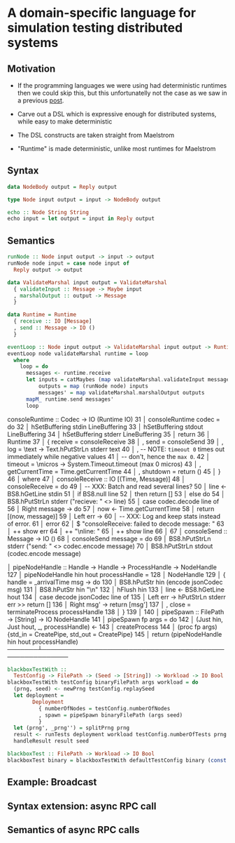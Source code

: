 # A domain-specific language for simulation testing distributed systems

## Motivation

- If the programming languages we were using had deterministic runtimes
  then we could skip this, but this unfortunatelly not the case as we
  saw in a previous
  [post](https://github.com/pragma-org/simulation-testing/blob/main/blog/dist/03-simulation-testing-echo-example.md).

- Carve out a DSL which is expressive enough for distributed systems,
  while easy to make deterministic

- The DSL constructs are taken straight from Maelstrom

- "Runtime" is made deterministic, unlike most runtimes for Maelstrom

## Syntax

``` haskell
data NodeBody output = Reply output

type Node input output = input -> NodeBody output

echo :: Node String String
echo input = let output = input in Reply output
```

## Semantics

``` haskell
runNode :: Node input output -> input -> output
runNode node input = case node input of
  Reply output -> output
```

``` haskell
data ValidateMarshal input output = ValidateMarshal
  { validateInput :: Message -> Maybe input
  , marshalOutput :: output -> Message
  }
```

``` haskell
data Runtime = Runtime
  { receive :: IO [Message]
  , send :: Message -> IO ()
  }
```

``` haskell
eventLoop :: Node input output -> ValidateMarshal input output -> Runtime -> IO ()
eventLoop node validateMarshal runtime = loop
  where
    loop = do
      messages <- runtime.receive
      let inputs = catMaybes (map validateMarshal.validateInput messages)
          outputs = map (runNode node) inputs
          messages' = map validateMarshal.marshalOutput outputs
      mapM_ runtime.send messages'
      loop
```

consoleRuntime :: Codec -\> IO (Runtime IO) 31 │ consoleRuntime codec =
do 32 │ hSetBuffering stdin LineBuffering 33 │ hSetBuffering stdout
LineBuffering 34 │ hSetBuffering stderr LineBuffering 35 │ return 36 │
Runtime 37 │ { receive = consoleReceive 38 │ , send = consoleSend 39 │ ,
log = \text -\> Text.hPutStrLn stderr text 40 │ , -- NOTE: `timeout 0`
times out immediately while negative values 41 │ -- don't, hence the
`max 0`. 42 │ timeout = \micros -\> System.Timeout.timeout (max 0
micros) 43 │ , getCurrentTime = Time.getCurrentTime 44 │ , shutdown =
return () 45 │ } 46 │ where 47 │ consoleReceive :: IO \[(Time,
Message)\] 48 │ consoleReceive = do 49 │ -- XXX: Batch and read several
lines? 50 │ line \<- BS8.hGetLine stdin 51 │ if BS8.null line 52 │ then
return \[\] 53 │ else do 54 │ BS8.hPutStrLn stderr ("recieve: " \<\>
line) 55 │ case codec.decode line of 56 │ Right message -\> do 57 │ now
\<- Time.getCurrentTime 58 │ return \[(now, message)\] 59 │ Left err -\>
60 │ -- XXX: Log and keep stats instead of error. 61 │ error 62 │ \$
"consoleReceive: failed to decode message: " 63 │ ++ show err 64 │ ++
"\nline: " 65 │ ++ show line 66 │ 67 │ consoleSend :: Message -\> IO ()
68 │ consoleSend message = do 69 │ BS8.hPutStrLn stderr ("send: " \<\>
codec.encode message) 70 │ BS8.hPutStrLn stdout (codec.encode message)

│ pipeNodeHandle :: Handle -\> Handle -\> ProcessHandle -\> NodeHandle
127 │ pipeNodeHandle hin hout processHandle = 128 │ NodeHandle 129 │ {
handle = \_arrivalTime msg -\> do 130 │ BS8.hPutStr hin (encode
jsonCodec msg) 131 │ BS8.hPutStr hin "\n" 132 │ hFlush hin 133 │ line
\<- BS8.hGetLine hout 134 │ case decode jsonCodec line of 135 │ Left err
-\> hPutStrLn stderr err \>\> return \[\] 136 │ Right msg' -\> return
\[msg'\] 137 │ , close = terminateProcess processHandle 138 │ } 139 │
140 │ pipeSpawn :: FilePath -\> \[String\] -\> IO NodeHandle 141 │
pipeSpawn fp args = do 142 │ (Just hin, Just hout, \_, processHandle)
\<- 143 │ createProcess 144 │ (proc fp args) {std_in = CreatePipe,
std_out = CreatePipe} 145 │ return (pipeNodeHandle hin hout
processHandle)
───────┴────────────────────────────────────────────────────────

``` haskell
blackboxTestWith ::
  TestConfig -> FilePath -> (Seed -> [String]) -> Workload -> IO Bool
blackboxTestWith testConfig binaryFilePath args workload = do
  (prng, seed) <- newPrng testConfig.replaySeed
  let deployment =
        Deployment
          { numberOfNodes = testConfig.numberOfNodes
          , spawn = pipeSpawn binaryFilePath (args seed)
          }
  let (prng', _prng'') = splitPrng prng
  result <- runTests deployment workload testConfig.numberOfTests prng'
  handleResult result seed

blackboxTest :: FilePath -> Workload -> IO Bool
blackboxTest binary = blackboxTestWith defaultTestConfig binary (const [])

```

## Example: Broadcast

## Syntax extension: async RPC call

## Semantics of async RPC calls
